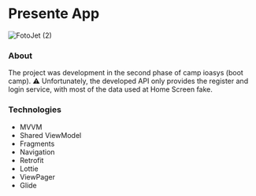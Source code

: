 # Presente App

![FotoJet (2)](https://user-images.githubusercontent.com/39228080/186538610-f93d08cc-3e52-476a-8480-95b160b33b5a.png)

### About
The project was development in the second phase of camp ioasys (boot camp). ⚠ Unfortunately, the developed API only provides the register and login service, with most of the data used at Home Screen fake.

### Technologies

- MVVM
- Shared ViewModel
- Fragments
- Navigation
- Retrofit
- Lottie
- ViewPager
- Glide
